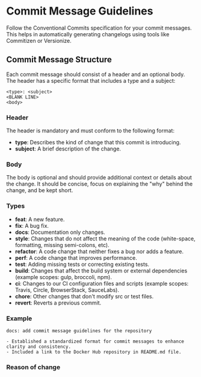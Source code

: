 # Commit Message Guidelines

Follow the Conventional Commits specification for your commit messages. This helps in automatically generating changelogs using tools like Commitizen or Versionize.

## Commit Message Structure

Each commit message should consist of a header and an optional body. The header has a specific format that includes a type and a subject:

```text
<type>: <subject>
<BLANK LINE>
<body>
```

### Header

The header is mandatory and must conform to the following format:

- **type**: Describes the kind of change that this commit is introducing.
- **subject**: A brief description of the change.

### Body

The body is optional and should provide additional context or details about the change. It should be concise, focus on explaining the "why" behind the change, and be kept short.

### Types

- **feat**: A new feature.
- **fix**: A bug fix.
- **docs**: Documentation only changes.
- **style**: Changes that do not affect the meaning of the code (white-space, formatting, missing semi-colons, etc).
- **refactor**: A code change that neither fixes a bug nor adds a feature.
- **perf**: A code change that improves performance.
- **test**: Adding missing tests or correcting existing tests.
- **build**: Changes that affect the build system or external dependencies (example scopes: gulp, broccoli, npm).
- **ci**: Changes to our CI configuration files and scripts (example scopes: Travis, Circle, BrowserStack, SauceLabs).
- **chore**: Other changes that don't modify src or test files.
- **revert**: Reverts a previous commit.

### Example

```text
docs: add commit message guidelines for the repository

- Established a standardized format for commit messages to enhance clarity and consistency.
- Included a link to the Docker Hub repository in README.md file.
```

### Reason of change
